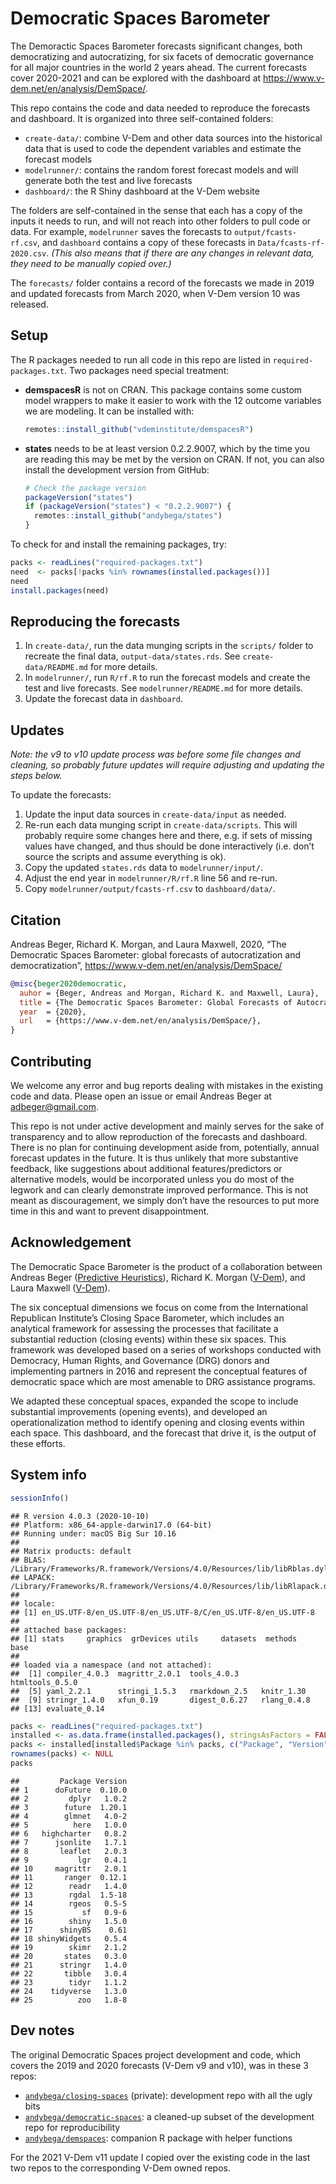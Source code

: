 Democratic Spaces Barometer
================

The Demoractic Spaces Barometer forecasts significant changes, both
democratizing and autocratizing, for six facets of democratic governance
for all major countries in the world 2 years ahead. The current
forecasts cover 2020-2021 and can be explored with the dashboard at
<https://www.v-dem.net/en/analysis/DemSpace/>.

This repo contains the code and data needed to reproduce the forecasts
and dashboard. It is organized into three self-contained folders:

  - `create-data/`: combine V-Dem and other data sources into the
    historical data that is used to code the dependent variables and
    estimate the forecast models
  - `modelrunner/`: contains the random forest forecast models and will
    generate both the test and live forecasts
  - `dashboard/`: the R Shiny dashboard at the V-Dem website

The folders are self-contained in the sense that each has a copy of the
inputs it needs to run, and will not reach into other folders to pull
code or data. For example, `modelrunner` saves the forecasts to
`output/fcasts-rf.csv`, and `dashboard` contains a copy of these
forecasts in `Data/fcasts-rf-2020.csv`. *(This also means that if there
are any changes in relevant data, they need to be manually copied
over.)*

The `forecasts/` folder contains a record of the forecasts we made in
2019 and updated forecasts from March 2020, when V-Dem version 10 was
released.

## Setup

The R packages needed to run all code in this repo are listed in
`required-packages.txt`. Two packages need special treatment:

  - **demspacesR** is not on CRAN. This package contains some custom
    model wrappers to make it easier to work with the 12 outcome
    variables we are modeling. It can be installed with:
    
    ``` r
    remotes::install_github("vdeminstitute/demspacesR")
    ```

  - **states** needs to be at least version 0.2.2.9007, which by the
    time you are reading this may be met by the version on CRAN. If not,
    you can also install the development version from GitHub:
    
    ``` r
    # Check the package version
    packageVersion("states")
    if (packageVersion("states") < "0.2.2.9007") {
      remotes::install_github("andybega/states")
    }
    ```

To check for and install the remaining packages, try:

``` r
packs <- readLines("required-packages.txt")
need  <- packs[!packs %in% rownames(installed.packages())]
need
install.packages(need)
```

## Reproducing the forecasts

1.  In `create-data/`, run the data munging scripts in the `scripts/`
    folder to recreate the final data, `output-data/states.rds`. See
    `create-data/README.md` for more details.
2.  In `modelrunner/`, run `R/rf.R` to run the forecast models and
    create the test and live forecasts. See `modelrunner/README.md` for
    more details.
3.  Update the forecast data in `dashboard`.

## Updates

*Note: the v9 to v10 update process was before some file changes and
cleaning, so probably future updates will require adjusting and updating
the steps below.*

To update the forecasts:

1.  Update the input data sources in `create-data/input` as needed.
2.  Re-run each data munging script in `create-data/scripts`. This will
    probably require some changes here and there, e.g. if sets of
    missing values have changed, and thus should be done interactively
    (i.e. don’t source the scripts and assume everything is ok).
3.  Copy the updated `states.rds` data to `modelrunner/input/`.
4.  Adjust the end year in `modelrunner/R/rf.R` line 56 and re-run.
5.  Copy `modelrunner/output/fcasts-rf.csv` to `dashboard/data/`.

## Citation

Andreas Beger, Richard K. Morgan, and Laura Maxwell, 2020, “The
Democratic Spaces Barometer: global forecasts of autocratization and
democratization”, <https://www.v-dem.net/en/analysis/DemSpace/>

``` bibtex
@misc{beger2020democratic,
  auhor = {Beger, Andreas and Morgan, Richard K. and Maxwell, Laura},
  title = {The Democratic Spaces Barometer: Global Forecasts of Autocratization and Democratization},
  year  = {2020},
  url   = {https://www.v-dem.net/en/analysis/DemSpace/},
}
```

## Contributing

We welcome any error and bug reports dealing with mistakes in the
existing code and data. Please open an issue or email Andreas Beger at
[adbeger@gmail.com](mailto:adbeger+demspaces@gmail.com).

This repo is not under active development and mainly serves for the sake
of transparency and to allow reproduction of the forecasts and
dashboard. There is no plan for continuing development aside from,
potentially, annual forecast updates in the future. It is thus unlikely
that more substantive feedback, like suggestions about additional
features/predictors or alternative models, would be incorporated unless
you do most of the legwork and can clearly demonstrate improved
performance. This is not meant as discouragement, we simply don’t have
the resources to put more time in this and want to prevent
disappointment.

## Acknowledgement

The Democratic Space Barometer is the product of a collaboration between
Andreas Beger ([Predictive
Heuristics](https://www.predictiveheuristics.com)), Richard K. Morgan
([V-Dem](https://www.v-dem.net/en/)), and Laura Maxwell
([V-Dem](https://www.v-dem.net/en/)).

The six conceptual dimensions we focus on come from the International
Republican Institute’s Closing Space Barometer, which includes an
analytical framework for assessing the processes that facilitate a
substantial reduction (closing events) within these six spaces. This
framework was developed based on a series of workshops conducted with
Democracy, Human Rights, and Governance (DRG) donors and implementing
partners in 2016 and represent the conceptual features of democratic
space which are most amenable to DRG assistance programs.

We adapted these conceptual spaces, expanded the scope to include
substantial improvements (opening events), and developed an
operationalization method to identify opening and closing events within
each space. This dashboard, and the forecast that drive it, is the
output of these efforts.

## System info

``` r
sessionInfo()
```

    ## R version 4.0.3 (2020-10-10)
    ## Platform: x86_64-apple-darwin17.0 (64-bit)
    ## Running under: macOS Big Sur 10.16
    ## 
    ## Matrix products: default
    ## BLAS:   /Library/Frameworks/R.framework/Versions/4.0/Resources/lib/libRblas.dylib
    ## LAPACK: /Library/Frameworks/R.framework/Versions/4.0/Resources/lib/libRlapack.dylib
    ## 
    ## locale:
    ## [1] en_US.UTF-8/en_US.UTF-8/en_US.UTF-8/C/en_US.UTF-8/en_US.UTF-8
    ## 
    ## attached base packages:
    ## [1] stats     graphics  grDevices utils     datasets  methods   base     
    ## 
    ## loaded via a namespace (and not attached):
    ##  [1] compiler_4.0.3  magrittr_2.0.1  tools_4.0.3     htmltools_0.5.0
    ##  [5] yaml_2.2.1      stringi_1.5.3   rmarkdown_2.5   knitr_1.30     
    ##  [9] stringr_1.4.0   xfun_0.19       digest_0.6.27   rlang_0.4.8    
    ## [13] evaluate_0.14

``` r
packs <- readLines("required-packages.txt")
installed <- as.data.frame(installed.packages(), stringsAsFactors = FALSE)
packs <- installed[installed$Package %in% packs, c("Package", "Version")]
rownames(packs) <- NULL
packs
```

    ##         Package Version
    ## 1      doFuture  0.10.0
    ## 2         dplyr   1.0.2
    ## 3        future  1.20.1
    ## 4        glmnet   4.0-2
    ## 5          here   1.0.0
    ## 6   highcharter   0.8.2
    ## 7      jsonlite   1.7.1
    ## 8       leaflet   2.0.3
    ## 9           lgr   0.4.1
    ## 10     magrittr   2.0.1
    ## 11       ranger  0.12.1
    ## 12        readr   1.4.0
    ## 13        rgdal  1.5-18
    ## 14        rgeos   0.5-5
    ## 15           sf   0.9-6
    ## 16        shiny   1.5.0
    ## 17      shinyBS    0.61
    ## 18 shinyWidgets   0.5.4
    ## 19        skimr   2.1.2
    ## 20       states   0.3.0
    ## 21      stringr   1.4.0
    ## 22       tibble   3.0.4
    ## 23        tidyr   1.1.2
    ## 24    tidyverse   1.3.0
    ## 25          zoo   1.8-8

## Dev notes

The original Democratic Spaces project development and code, which
covers the 2019 and 2020 forecasts (V-Dem v9 and v10), was in these 3
repos:

  - [`andybega/closing-spaces`](https://github.com/andybega/closing-spaces)
    (private): development repo with all the ugly bits
  - [`andybega/democratic-spaces`](https://github.com/andybega/democratic-spaces):
    a cleaned-up subset of the development repo for reproducibility
  - [`andybega/demspaces`](https://github.com/andybega/demspaces):
    companion R package with helper functions

For the 2021 V-Dem v11 update I copied over the existing code in the
last two repos to the corresponding V-Dem owned repos.
